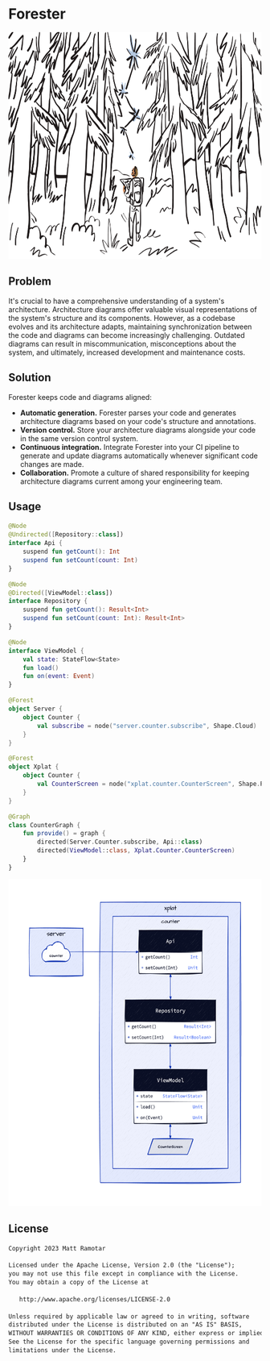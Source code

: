 # Forester

<img src="./github/mapping_out_the_forest.png" alt="Mapping out the forest" height="450"/>

## Problem

It's crucial to have a comprehensive understanding of a system's architecture. Architecture diagrams offer valuable
visual representations of the system's structure and its components. However, as a codebase evolves and its architecture
adapts, maintaining synchronization between the code and diagrams can become increasingly challenging. Outdated diagrams
can result in miscommunication, misconceptions about the system, and ultimately, increased development and maintenance
costs.

## Solution

Forester keeps code and diagrams aligned:

- **Automatic generation.** Forester parses your code and generates architecture diagrams based on your code's
  structure and annotations.
- **Version control.** Store your architecture diagrams alongside your code in the same version control system.
- **Continuous integration.** Integrate Forester into your CI pipeline to generate and update diagrams automatically
  whenever significant code changes are made.
- **Collaboration.** Promote a culture of shared responsibility for keeping architecture diagrams current among your
  engineering team.

## Usage

```kotlin
@Node
@Undirected([Repository::class])
interface Api {
    suspend fun getCount(): Int
    suspend fun setCount(count: Int)
}
```

```kotlin
@Node
@Directed([ViewModel::class])
interface Repository {
    suspend fun getCount(): Result<Int>
    suspend fun setCount(count: Int): Result<Int>
}
```

```kotlin
@Node
interface ViewModel {
    val state: StateFlow<State>
    fun load()
    fun on(event: Event)
}
```

```kotlin
@Forest
object Server {
    object Counter {
        val subscribe = node("server.counter.subscribe", Shape.Cloud)
    }
}
```

```kotlin
@Forest
object Xplat {
    object Counter {
        val CounterScreen = node("xplat.counter.CounterScreen", Shape.Parallelogram)
    }
}
```

```kotlin
@Graph
class CounterGraph {
    fun provide() = graph {
        directed(Server.Counter.subscribe, Api::class)
        directed(ViewModel::class, Xplat.Counter.CounterScreen)
    }
}
```

<img src="github/sample_class.png" height="650"/>

## License

```txt
Copyright 2023 Matt Ramotar

Licensed under the Apache License, Version 2.0 (the "License");
you may not use this file except in compliance with the License.
You may obtain a copy of the License at

   http://www.apache.org/licenses/LICENSE-2.0

Unless required by applicable law or agreed to in writing, software
distributed under the License is distributed on an "AS IS" BASIS,
WITHOUT WARRANTIES OR CONDITIONS OF ANY KIND, either express or implied.
See the License for the specific language governing permissions and
limitations under the License.
```
